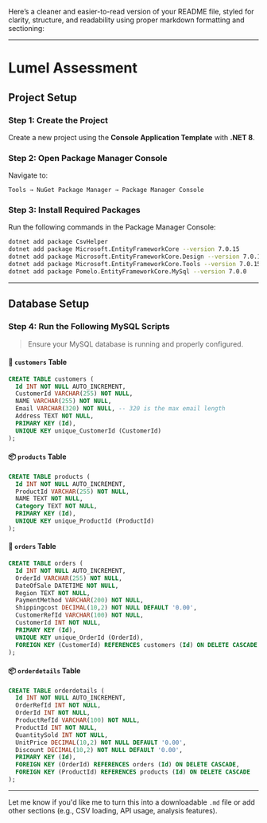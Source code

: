 Here’s a cleaner and easier-to-read version of your README file, styled for clarity, structure, and readability using proper markdown formatting and sectioning:

---

# Lumel Assessment

## Project Setup

### Step 1: Create the Project

Create a new project using the **Console Application Template** with **.NET 8**.

### Step 2: Open Package Manager Console

Navigate to:

```
Tools → NuGet Package Manager → Package Manager Console
```

### Step 3: Install Required Packages

Run the following commands in the Package Manager Console:

```bash
dotnet add package CsvHelper
dotnet add package Microsoft.EntityFrameworkCore --version 7.0.15
dotnet add package Microsoft.EntityFrameworkCore.Design --version 7.0.15
dotnet add package Microsoft.EntityFrameworkCore.Tools --version 7.0.15
dotnet add package Pomelo.EntityFrameworkCore.MySql --version 7.0.0
```

---

## Database Setup

### Step 4: Run the Following MySQL Scripts

> Ensure your MySQL database is running and properly configured.

#### 🧾 `customers` Table

```sql
CREATE TABLE customers (
  Id INT NOT NULL AUTO_INCREMENT,
  CustomerId VARCHAR(255) NOT NULL,
  NAME VARCHAR(255) NOT NULL,
  Email VARCHAR(320) NOT NULL, -- 320 is the max email length
  Address TEXT NOT NULL,
  PRIMARY KEY (Id),
  UNIQUE KEY unique_CustomerId (CustomerId)
);
```

#### 📦 `products` Table

```sql
CREATE TABLE products (
  Id INT NOT NULL AUTO_INCREMENT,
  ProductId VARCHAR(255) NOT NULL,
  NAME TEXT NOT NULL,
  Category TEXT NOT NULL,
  PRIMARY KEY (Id),
  UNIQUE KEY unique_ProductId (ProductId)
);
```

#### 🧾 `orders` Table

```sql
CREATE TABLE orders (
  Id INT NOT NULL AUTO_INCREMENT,
  OrderId VARCHAR(255) NOT NULL,
  DateOfSale DATETIME NOT NULL,
  Region TEXT NOT NULL,
  PaymentMethod VARCHAR(200) NOT NULL,
  Shippingcost DECIMAL(10,2) NOT NULL DEFAULT '0.00',
  CustomerRefId VARCHAR(100) NOT NULL,
  CustomerId INT NOT NULL,
  PRIMARY KEY (Id),
  UNIQUE KEY unique_OrderId (OrderId),
  FOREIGN KEY (CustomerId) REFERENCES customers (Id) ON DELETE CASCADE
);
```

#### 📦 `orderdetails` Table

```sql
CREATE TABLE orderdetails (
  Id INT NOT NULL AUTO_INCREMENT,
  OrderRefId INT NOT NULL,
  OrderId INT NOT NULL,
  ProductRefId VARCHAR(100) NOT NULL,
  ProductId INT NOT NULL,
  QuantitySold INT NOT NULL,
  UnitPrice DECIMAL(10,2) NOT NULL DEFAULT '0.00',
  Discount DECIMAL(10,2) NOT NULL DEFAULT '0.00',
  PRIMARY KEY (Id),
  FOREIGN KEY (OrderId) REFERENCES orders (Id) ON DELETE CASCADE,
  FOREIGN KEY (ProductId) REFERENCES products (Id) ON DELETE CASCADE
);
```

---

Let me know if you'd like me to turn this into a downloadable `.md` file or add other sections (e.g., CSV loading, API usage, analysis features).
